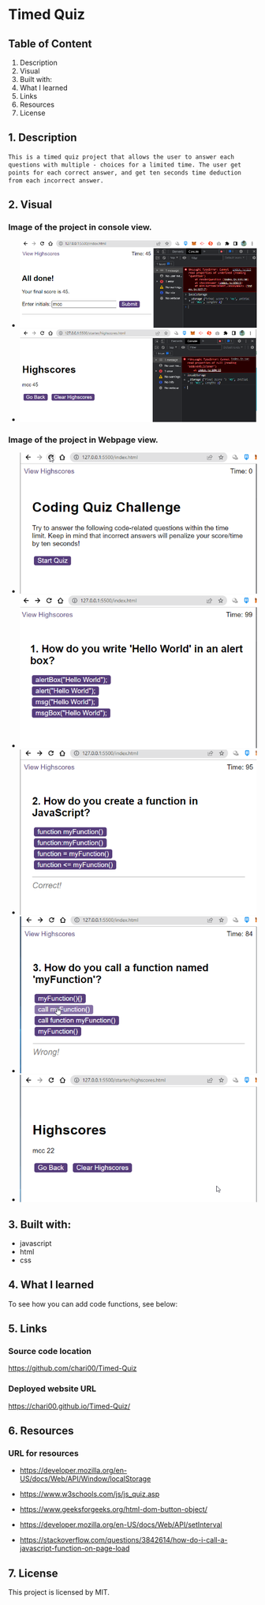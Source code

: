 # Timed Quiz

## Table of Content

1. Description
2. Visual
3. Built with:
4. What I learned
5. Links
6. Resources
7. License

## 1. Description

    This is a timed quiz project that allows the user to answer each questions with multiple - choices for a limited time. The user get points for each correct answer, and get ten seconds time deduction from each incorrect answer.

## 2. Visual

### Image of the project in console view.

- <img src="/assets/images/quizdone.png">

- <img src="/assets/images/highscore.png">

### Image of the project in Webpage view.

- <img src="/assets/images/beforequiz.png">

- <img src="/assets/images/startquiz.png">

- <img src="/assets/images/correct.png">

- <img src="/assets/images/wrong.png">

- <img src="/assets/images/score.png">

## 3. Built with:

- javascript
- html
- css

## 4. What I learned

To see how you can add code functions, see below:

## 5. Links

### Source code location

https://github.com/chari00/Timed-Quiz

### Deployed website URL

https://chari00.github.io/Timed-Quiz/

## 6. Resources

### URL for resources

- https://developer.mozilla.org/en-US/docs/Web/API/Window/localStorage

- https://www.w3schools.com/js/js_quiz.asp

- https://www.geeksforgeeks.org/html-dom-button-object/

- https://developer.mozilla.org/en-US/docs/Web/API/setInterval

- https://stackoverflow.com/questions/3842614/how-do-i-call-a-javascript-function-on-page-load

## 7. License

This project is licensed by MIT.
